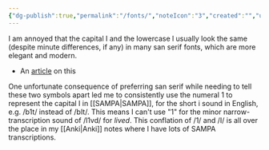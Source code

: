 ```yaml
---
{"dg-publish":true,"permalink":"/fonts/","noteIcon":"3","created":"","updated":""}
---
```


I am annoyed that the capital I and the lowercase l usually look the same (despite minute differences, if any) in many san serif fonts, which are more elegant and modern. 
- An [article](https://www.quora.com/Is-the-capital-I-the-exact-same-glyph-as-the-lower-case-l-on-the-font-that-Quora-uses-Neue-Helvetica) on this

One unfortunate consequence of preferring san serif while needing to tell these two symbols apart led me to consistently use the numeral 1 to represent the capital I in [[SAMPA\|SAMPA]], for the short i sound in English, e.g. /b1t/ instead of /bIt/. This means I can't use "1" for the minor narrow-transcription sound of /l1vd/ for *lived*. This conflation of /1/ and /I/ is all over the place in my [[Anki\|Anki]] notes where I have lots of SAMPA transcriptions.